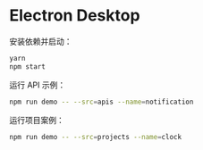 # Electron Desktop

安装依赖并启动：

```sh
yarn
npm start
```

运行 API 示例：

```sh
npm run demo -- --src=apis --name=notification
```

运行项目案例：

```sh
npm run demo -- --src=projects --name=clock
```